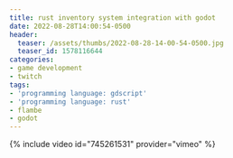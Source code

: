 ```yaml
---
title: rust inventory system integration with godot
date: 2022-08-28T14:00:54-0500
header:
  teaser: /assets/thumbs/2022-08-28-14-00-54-0500.jpg
  teaser_id: 1578116644
categories:
- game development
- twitch
tags:
- 'programming language: gdscript'
- 'programming language: rust'
- flambe
- godot
---
```

{% include video id="745261531" provider="vimeo" %}
